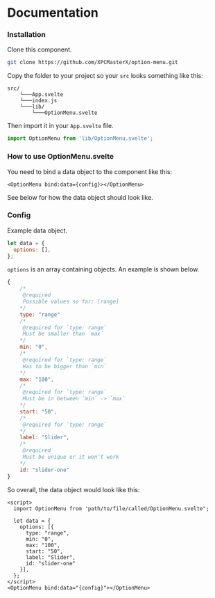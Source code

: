 # Documentation

### Installation

Clone this component.

```bash
git clone https://github.com/XPCMasterX/option-menu.git
```

Copy the folder to your project so your `src` looks something like this:

```
src/
    └───App.svelte
    └───index.js
    └───lib/
        └───OptionMenu.svelte
```

Then import it in your `App.svelte` file.

```js
import OptionMenu from 'lib/OptionMenu.svelte';
```

### How to use OptionMenu.svelte

You need to bind a data object to the component like this:

```svelte
<OptionMenu bind:data={config}></OptionMenu>
```

See below for how the data object should look like.

### Config

Example data object.

```js
let data = {
  options: [],
};
```

`options` is an array containing objects. An example is shown below.

```js
{
    /*
     @required
     Possible values so far: [range]
    */
    type: "range"
    /*
     @required for `type: range`
     Must be smaller than `max`
    */
    min: "0",
    /*
     @required for `type: range`
     Has to be bigger than `min`
    */
    max: "100",
    /*
     @required for `type: range`
     Must be in between `min` -> `max`
    */
    start: "50",
    /*
     @required for `type: range`
    */
    label: "Slider",
    /*
     @required
     Must be unique or it won't work
    */
    id: "slider-one"
}
```

So overall, the data object would look like this:

```svelte
<script>
  import OptionMenu from 'path/to/file/called/OptionMenu.svelte";

  let data = {
    options: [{
      type: "range",
      min: "0",
      max: "100",
      start: "50",
      label: "Slider",
      id: "slider-one"
    }],
  };
</script>
<OptionMenu bind:data="{config}"></OptionMenu>
```
